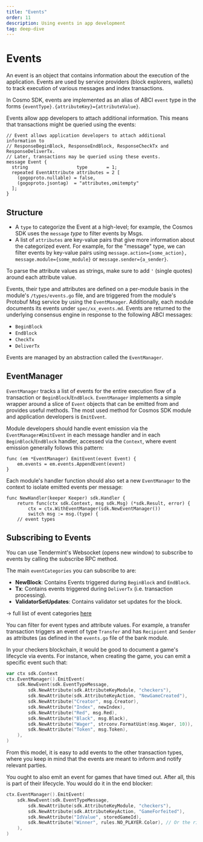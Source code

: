 ```yaml
---
title: "Events"
order: 11
description: Using events in app development
tag: deep-dive
---
```


# Events

An event is an object that contains information about the execution of the application. Events are used by service providers (block explorers, wallets) to track execution of various messages and index transactions.

In Cosmo SDK, events are implemented as an alias of ABCI `event` type in the forms `{eventType}.{attributeKey}={attributeValue}`.

Events allow app developers to attach additional information. This means that transactions might be queried using the events:

```
// Event allows application developers to attach additional information to
// ResponseBeginBlock, ResponseEndBlock, ResponseCheckTx and ResponseDeliverTx.
// Later, transactions may be queried using these events.
message Event {
  string                  type       = 1;
  repeated EventAttribute attributes = 2 [
    (gogoproto.nullable) = false,
    (gogoproto.jsontag)  = "attributes,omitempty"
  ];
}
```

## Structure

* A `type` to categorize the Event at a high-level; for example, the Cosmos SDK uses the `message` _type_ to filter events by Msgs.
* A list of `attributes` are key-value pairs that give more information about the categorized event. For example, for the "message" type, we can filter events by key-value pairs using `message.action={some_action}, message.module={some_module}` or `message.sender={a_sender}`.

<HighlightBox type=”info”>

To parse the attribute values as strings, make sure to add `'` (single quotes) around each attribute value.

</HighlightBox>

Events, their type and attributes are defined on a per-module basis in the module's `/types/events.go` file, and are triggered from the module's Protobuf Msg service by using the `EventManager`. Additionally, each module documents its events under `spec/xx_events.md`.
Events are returned to the underlying consensus engine in response to the following ABCI messages:

* `BeginBlock`
* `EndBlock`
* `CheckTx`
* `DeliverTx`

Events are managed by an abstraction called the `EventManager`.

## EventManager

`EventManager` tracks a list of events for the entire execution flow of a transaction or `BeginBlock`/`EndBlock`. `EventManager` implements a simple wrapper around a slice of `Event` objects that can be emitted from and provides useful methods. The most used method for Cosmos SDK module and application developers is `EmitEvent`.

<HighlightBox type=”info”>

Module developers should handle event emission via the `EventManager#EmitEvent` in each message handler and in each `BeginBlock`/`EndBlock` handler, accessed via the `Context`, where event emission generally follows this pattern:

```
func (em *EventManager) EmitEvent(event Event) {
    em.events = em.events.AppendEvent(event)
}
```

Each module's handler function should also set a new `EventManager` to the context to isolate emitted events per message:

```
func NewHandler(keeper Keeper) sdk.Handler {
    return func(ctx sdk.Context, msg sdk.Msg) (*sdk.Result, error) {
        ctx = ctx.WithEventManager(sdk.NewEventManager())
        switch msg := msg.(type) {
    // event types
```

</HighlightBox>

## Subscribing to Events

You can use Tendermint's Websocket (opens new window) to subscribe to events by calling the subscribe RPC method.

The main `eventCategories` you can subscribe to are:

* **NewBlock**: Contains Events triggered during `BeginBlock` and `EndBlock`.
* **Tx**: Contains events triggered during `DeliverTx` (i.e. transaction processing).
* **ValidatorSetUpdates**: Contains validator set updates for the block.

<HighlightBox type=”info”>

→ full list of event categories [here](https://godoc.org/github.com/tendermint/tendermint/types#pkg-constants)

</HighlightBox>

You can filter for event types and attribute values. For example, a transfer transaction triggers an event of type `Transfer` and has `Recipient` and `Sender` as attributes (as defined in the `events.go` file of the bank module.

<ExpansionPanel title="Show me some code for my checkers blockchain">

In your checkers blockchain, it would be good to document a game's lifecycle via events. For instance, when creating the game, you can emit a specific event such that:

```go
var ctx sdk.Context
ctx.EventManager().EmitEvent(
    sdk.NewEvent(sdk.EventTypeMessage,
        sdk.NewAttribute(sdk.AttributeKeyModule, "checkers"),
        sdk.NewAttribute(sdk.AttributeKeyAction, "NewGameCreated"),
        sdk.NewAttribute("Creator", msg.Creator),
        sdk.NewAttribute("Index", newIndex),
        sdk.NewAttribute("Red", msg.Red),
        sdk.NewAttribute("Black", msg.Black),
        sdk.NewAttribute("Wager", strconv.FormatUint(msg.Wager, 10)),
        sdk.NewAttribute("Token", msg.Token),
    ),
)
```
From this model, it is easy to add events to the other transaction types, where you keep in mind that the events are meant to inform and notify relevant parties.

You ought to also emit an event for games that have timed out. After all, this is part of their lifecycle. You would do it in the end blocker:

```go
ctx.EventManager().EmitEvent(
    sdk.NewEvent(sdk.EventTypeMessage,
        sdk.NewAttribute(sdk.AttributeKeyModule, "checkers"),
        sdk.NewAttribute(sdk.AttributeKeyAction, "GameForfeited"),
        sdk.NewAttribute("IdValue", storedGameId),
        sdk.NewAttribute("Winner", rules.NO_PLAYER.Color), // Or the rightful winner.
    ),
)
```

</ExpansionPanel>
